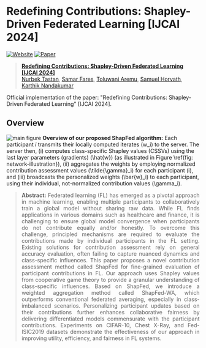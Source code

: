 # Redefining Contributions: Shapley-Driven Federated Learning [IJCAI 2024]

[![Website](https://img.shields.io/badge/Project-Website-87CEEB)](https://tnurbek.github.io/shapfed/)
[![Paper](https://img.shields.io/badge/arXiv-Paper-<COLOR>.svg)](https://arxiv.org/abs/2406.00569)

> [**Redefining Contributions: Shapley-Driven Federated Learning [IJCAI 2024]**](https://arxiv.org/abs/2406.00569)<br>
> [Nurbek Tastan](https://tnurbek.github.io/), [Samar Fares](https://www.linkedin.com/in/samarfares/), [Toluwani Aremu](https://www.toluwaniaremu.com/), [Samuel Horvath](https://samuelhorvath.github.io/), [Karthik Nandakumar](https://www.sprintai.org/nkarthik) 

Official implementation of the paper: "Redefining Contributions: Shapley-Driven Federated Learning" [IJCAI 2024]. 

## Overview
![main figure](https://tnurbek.github.io/assets/img/shapfed.png)
<b>Overview of our proposed ShapFed algorithm:</b> Each participant $i$ transmits their locally computed iterates \(w_i\) to the server. The server then, (i) computes class-specific Shapley values (CSSVs) using the last layer parameters (gradients) \(\hat{w}\) (as illustrated in Figure \ref{fig: network-illustration}), (ii) aggregates the weights by employing normalized contribution assessment values \(\tilde{\gamma}_i\) for each participant \(i\), and (iii) broadcasts the personalized weights \(\bar{w}_i\) to each participant, using their individual, not-normalized contribution values \(\gamma_i\). 

> **<p align="justify"> Abstract:** Federated learning (FL) has emerged as a pivotal approach in machine learning, enabling multiple participants to collaboratively train a global model without sharing raw data. While FL finds applications in various domains such as healthcare and finance, it is challenging to ensure global model convergence when participants do not contribute equally and/or honestly. To overcome this challenge, principled mechanisms are required to evaluate the contributions made by individual participants in the FL setting. Existing solutions for contribution assessment rely on general accuracy evaluation, often failing to capture nuanced dynamics and class-specific influences. This paper proposes a novel contribution assessment method called ShapFed for fine-grained evaluation of participant contributions in FL. Our approach uses Shapley values from cooperative game theory to provide a granular understanding of class-specific influences. Based on ShapFed, we introduce a weighted aggregation method called ShapFed-WA, which outperforms conventional federated averaging, especially in class-imbalanced scenarios. Personalizing participant updates based on their contributions further enhances collaborative fairness by delivering differentiated models commensurate with the participant contributions. Experiments on CIFAR-10, Chest X-Ray, and Fed-ISIC2019 datasets demonstrate the effectiveness of our approach in improving utility, efficiency, and fairness in FL systems.